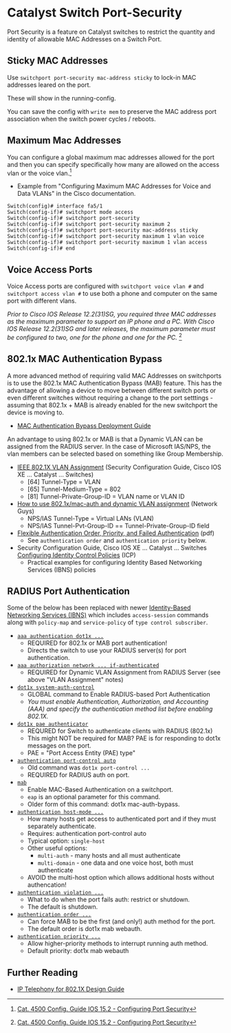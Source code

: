 # Catalyst Switch Port-Security

Port Security is a feature on Catalyst switches to restrict the quantity and identity of allowable MAC Addresses on a Switch Port.

## Sticky MAC Addresses

Use `switchport port-security mac-address sticky` to lock-in MAC addresses leared on the port.

These will show in the running-config. 

You can save the config with `write mem` to preserve the MAC address port association when the switch power cycles / reboots.

## Maximum Mac Addresses

You can configure a global maximum mac addresses allowed for the port and then you can specify specifically how many are allowed on the access vlan or the voice vlan.[^1]
* Example from "Configuring Maximum MAC Addresses for Voice and Data VLANs" in the Cisco documentation.

```
Switch(config)# interface fa5/1
Switch(config-if)# switchport mode access
Switch(config-if)# switchport port-security
Switch(config-if)# switchport port-security maximum 2
Switch(config-if)# switchport port-security mac-address sticky
Switch(config-if)# switchport port-security maximum 1 vlan voice
Switch(config-if)# switchport port-security maximum 1 vlan access
Switch(config-if)# end
```

## Voice Access Ports

Voice Access ports are configured with `switchport voice vlan #` and `switchport access vlan #` to use both a phone and computer on the same port with different vlans.

*Prior to Cisco IOS Release 12.2(31)SG, you required three MAC addresses as the maximum parameter to support an IP phone and a PC.
With Cisco IOS Release 12.2(31)SG and later releases, the maximum parameter must be configured to two, one for the phone and one for the PC.* [^1]

[^1]: [Cat. 4500 Config. Guide IOS 15.2 - Configuring Port Security][1]

## 802.1x MAC Authentication Bypass

A more advanced method of requiring valid MAC Addresses on switchports is to use the 802.1x MAC Authentication Bypass (MAB) feature. This has the advantage of allowing a device to move between different switch ports or even different switches without requiring a change to the port setttings - assuming that 802.1x + MAB is already enabled for the new switchport the device is moving to.

* [MAC Authentication Bypass Deployment Guide][2]

An advantage to using 802.1x or MAB is that a Dynamic VLAN can be assigned from the RADIUS server. In the case of Microsoft IAS/NPS, the vlan members can be selected based on something like Group Membership.

* [IEEE 802.1X VLAN Assignment][3] (Security Configuration Guide, Cisco IOS XE ... Catalyst ... Switches)
  * [64] Tunnel-Type = VLAN
  * [65] Tunnel-Medium-Type = 802
  * [81] Tunnel-Private-Group-ID = VLAN name or VLAN ID
* [How to use 802.1x/mac-auth and dynamic VLAN assignment][4] (Network Guys)
  * NPS/IAS Tunnel-Type = Virtual LANs (VLAN)
  * NPS/IAS Tunnel-Pvt-Group-ID == Tunnel-Private-Group-ID field
* [Flexible Authentication Order, Priority, and Failed Authentication][8] (pdf)
  * See `authentication order` and `authentication priority` below.
* Security Configuration Guide, Cisco IOS XE ... Catalyst ... Switches [Configuring Identity Control Policies][11] (ICP)
  * Practical examples for configuring Identity Based Networking Services (IBNS) policies

## RADIUS Port Authentication

Some of the below has been replaced with newer [Identity-Based Networking Services (IBNS)][10] which includes `access-session` commands along with `policy-map` and `service-policy` of `type control subscriber`.

* [`aaa authentication dot1x ...`][9]
  * REQUIRED for 802.1x or MAB port authentication!
  * Directs the switch to use your RADIUS server(s) for port authentication.
* [`aaa authorization network ... if-authenticated`][9]
  * REQUIRED for Dynamic VLAN Assignment from RADIUS Server (see above "VLAN Assignment" notes)
* [`dot1x system-auth-control`][7]
  * GLOBAL command to Enable RADIUS-based Port Authentication
  * *You must enable Authentication, Authorization, and Accounting (AAA) and specify the authentication method list before enabling 802.1X.*
* [`dot1x pae authenticator`][7]
  * REQURED for Switch to authenticate clients with RADIUS (802.1x)
  * This might NOT be required for MAB? PAE is for responding to dot1x messages on the port.
  * PAE = "Port Access Entity (PAE) type"
* [`authentication port-control auto`][5]
  * Old command was `dot1x port-control ...`
  * REQUIRED for RADIUS auth on port.
* [`mab`][6]
  * Enable MAC-Based Authentication on a switchport.
  * `eap` is an optional parameter for this command.
  * Older form of this command: dot1x mac-auth-bypass.
* [`authentication host-mode ...`][5]
  * How many hosts get access to authenticated port and if they must separately authenticate.
  * Requires: authentication port-control auto
  * Typical option: `single-host`
  * Other useful options:
    * `multi-auth` - many hosts and all must authenticate
    * `multi-domain` - one data and one voice host, both must authenticate
  * AVOID the multi-host option which allows additional hosts without authencation!
* [`authentication violation ...`][5]
  * What to do when the port fails auth: restrict or shutdown.
  * The default is shutdown.
* [`authentication order ...`][5]
  * Can force MAB to be the first (and only!) auth method for the port.
  * The default order is dot1x mab webauth.
* [`authentication priority ...`][5]
  * Allow higher-priority methods to interrupt running auth method.
  * Default priority: dot1x mab webauth
 
## Further Reading

* [IP Telephony for 802.1X Design Guide](https://www.cisco.com/c/en/us/td/docs/solutions/Enterprise/Security/TrustSec_1-99/IP_Tele/IP_Telephony_DIG.html)

[1]: https://www.cisco.com/c/en/us/td/docs/switches/lan/catalyst4500/XE3-9-0E/15-25E/configuration/guide/xe-390-configuration/port_sec.html
[2]: https://www.cisco.com/c/en/us/td/docs/solutions/Enterprise/Security/TrustSec_1-99/MAB/MAB_Dep_Guide.html
[3]: https://www.cisco.com/c/en/us/td/docs/switches/lan/catalyst9500/software/release/17-6/configuration_guide/sec/b_176_sec_9500_cg/ieee_802_1x_vlan_assignment.html
[4]: https://networkguy.de/how-to-use-802-1xmac-auth-and-dynamic-vlan-assignment/
[5]: https://www.cisco.com/c/en/us/td/docs/ios-xml/ios/security/a1/sec-a1-xe-3se-3850-cr-book/sec-a1-xe-3se-3850-cr-book_chapter_010.html
[6]: https://www.cisco.com/c/en/us/td/docs/ios-xml/ios/security/m1/sec-m1-xe-3se-3850-cr-book/sec-m1-xe-3se-3850-cr-book_chapter_00.html
[7]: https://www.cisco.com/c/en/us/td/docs/ios-xml/ios/security/d1/sec-d1-xe-3se-3850-cr-book/sec-d1-xe-3se-3850-cr-book_chapter_01.html
[8]: https://www.cisco.com/c/dam/en/us/support/docs/ios-nx-os-software/identity-based-networking-service/flexible_authentication.pdf
[9]: https://www.cisco.com/c/en/us/td/docs/ios-xml/ios/security/a1/sec-a1-xe-3se-3850-cr-book/sec-a1-xe-3se-3850-cr-book_chapter_00.html
[10]: https://www.cisco.com/c/en/us/td/docs/ios-xml/ios/ibns/command/ibns-xe-3se-3850-cr-book/ibns-cr-3850.html
[11]: https://www.cisco.com/c/en/us/td/docs/switches/lan/catalyst9600/software/release/17-14/configuration_guide/sec/b_1714_sec_9600_cg/configuring_identity_control_policies.html
